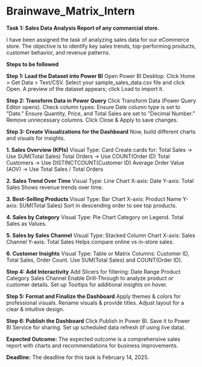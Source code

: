 # Brainwave_Matrix_Intern
**Task 1: Sales Data Analysis Report of any commercial store.**

I have been assigned the task of analyzing sales data for our eCommerce store. The objective is to identify key sales trends, top-performing products, customer behavior, and revenue patterns.

**Steps to be followed**

**Step 1: Load the Dataset into Power BI**
Open Power BI Desktop.
Click Home > Get Data > Text/CSV.
Select your sample_sales_data.csv file and click Open.
A preview of the dataset appears; click Load to import it.

**Step 2: Transform Data in Power Query**
Click Transform Data (Power Query Editor opens).
Check column types:
Ensure Date column type is set to "Date."
Ensure Quantity, Price, and Total Sales are set to "Decimal Number."
Remove unnecessary columns.
Click Close & Apply to save changes.

**Step 3: Create Visualizations for the Dashboard**
Now, build different charts and visuals for insights.

**1. Sales Overview (KPIs)**
Visual Type: Card
Create cards for:
Total Sales → Use SUM(Total Sales)
Total Orders → Use COUNT(Order ID)
Total Customers → Use DISTINCTCOUNT(Customer ID)
Average Order Value (AOV) → Use Total Sales / Total Orders

**2. Sales Trend Over Time**
Visual Type: Line Chart
X-axis: Date
Y-axis: Total Sales
Shows revenue trends over time.

**3. Best-Selling Products**
Visual Type: Bar Chart
X-axis: Product Name
Y-axis: SUM(Total Sales)
Sort in descending order to see top products.

**4. Sales by Category**
Visual Type: Pie Chart
Category on Legend.
Total Sales as Values.

**5. Sales by Sales Channel**
Visual Type: Stacked Column Chart
X-axis: Sales Channel
Y-axis: Total Sales
Helps compare online vs in-store sales.

**6. Customer Insights**
Visual Type: Table or Matrix
Columns: Customer ID, Total Sales, Order Count.
Use SUM(Total Sales) and COUNT(Order ID).

**Step 4: Add Interactivity**
Add Slicers for filtering:
Date Range
Product Category
Sales Channel
Enable Drill-Through to analyze product or customer details.
Set up Tooltips for additional insights on hover.

**Step 5: Format and Finalize the Dashboard**
Apply themes & colors for professional visuals.
Rename visuals & provide titles.
Adjust layout for a clear & intuitive design.

**Step 6: Publish the Dashboard**
Click Publish in Power BI.
Save it to Power BI Service for sharing.
Set up scheduled data refresh (if using live data).

**Expected Outcome:**
The expected outcome is a comprehensive sales report with charts and recommendations for business improvements. 

**Deadline:**
The deadline for this task is February 14, 2025.
